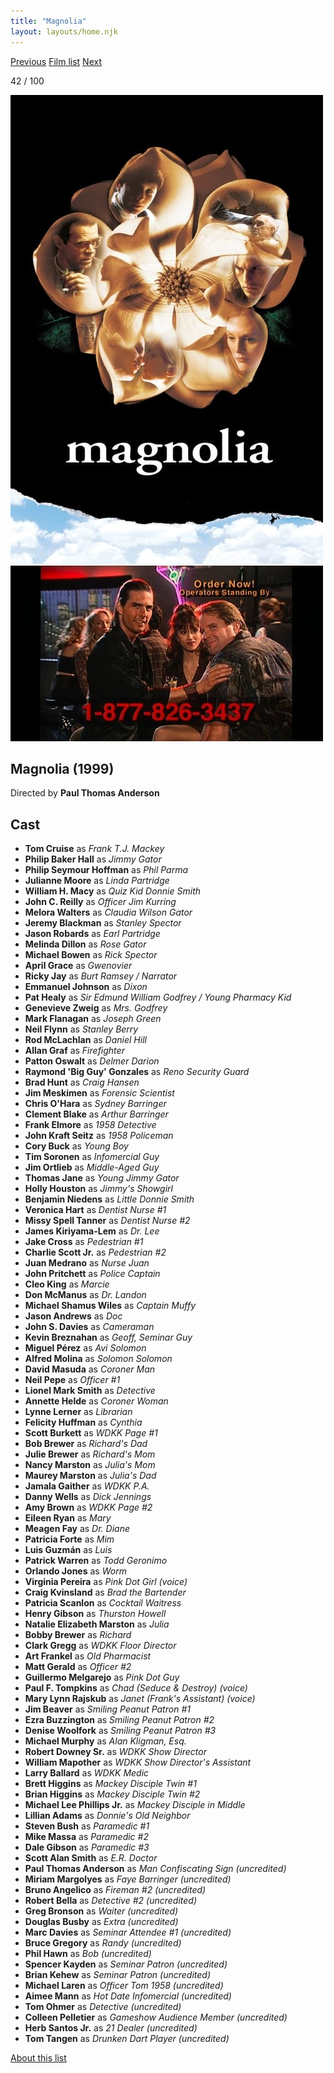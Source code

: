 ```yaml
---
title: "Magnolia"
layout: layouts/home.njk
---
```


<nav class="films">
  <a class="prev" href="../the-straight-story">Previous</a>
  <a href="../">Film list</a>
  <a class="next" href="../the-talented-mr-ripley">Next</a>
</nav>

<p>42 / 100</p>

<article class="film">
  <div class="backdrop-and-poster">
    <img class="poster" src="../films/posters/magnolia.jpg" alt="">
    <img class="backdrop" src="../films/backdrops/magnolia.jpg" alt="">
  </div>

  <h1>Magnolia (1999)</h1>

  <p class="director">
    Directed by <strong>Paul Thomas Anderson</strong>
  </p>


  <h2>
    Cast
  </h2>
  <ul>
    <li><strong>Tom Cruise</strong> as <em>Frank T.J. Mackey</em></li>
<li><strong>Philip Baker Hall</strong> as <em>Jimmy Gator</em></li>
<li><strong>Philip Seymour Hoffman</strong> as <em>Phil Parma</em></li>
<li><strong>Julianne Moore</strong> as <em>Linda Partridge</em></li>
<li><strong>William H. Macy</strong> as <em>Quiz Kid Donnie Smith</em></li>
<li><strong>John C. Reilly</strong> as <em>Officer Jim Kurring</em></li>
<li><strong>Melora Walters</strong> as <em>Claudia Wilson Gator</em></li>
<li><strong>Jeremy Blackman</strong> as <em>Stanley Spector</em></li>
<li><strong>Jason Robards</strong> as <em>Earl Partridge</em></li>
<li><strong>Melinda Dillon</strong> as <em>Rose Gator</em></li>
<li><strong>Michael Bowen</strong> as <em>Rick Spector</em></li>
<li><strong>April Grace</strong> as <em>Gwenovier</em></li>
<li><strong>Ricky Jay</strong> as <em>Burt Ramsey / Narrator</em></li>
<li><strong>Emmanuel Johnson</strong> as <em>Dixon</em></li>
<li><strong>Pat Healy</strong> as <em>Sir Edmund William Godfrey / Young Pharmacy Kid</em></li>
<li><strong>Genevieve Zweig</strong> as <em>Mrs. Godfrey</em></li>
<li><strong>Mark Flanagan</strong> as <em>Joseph Green</em></li>
<li><strong>Neil Flynn</strong> as <em>Stanley Berry</em></li>
<li><strong>Rod McLachlan</strong> as <em>Daniel Hill</em></li>
<li><strong>Allan Graf</strong> as <em>Firefighter</em></li>
<li><strong>Patton Oswalt</strong> as <em>Delmer Darion</em></li>
<li><strong>Raymond 'Big Guy' Gonzales</strong> as <em>Reno Security Guard</em></li>
<li><strong>Brad Hunt</strong> as <em>Craig Hansen</em></li>
<li><strong>Jim Meskimen</strong> as <em>Forensic Scientist</em></li>
<li><strong>Chris O'Hara</strong> as <em>Sydney Barringer</em></li>
<li><strong>Clement Blake</strong> as <em>Arthur Barringer</em></li>
<li><strong>Frank Elmore</strong> as <em>1958 Detective</em></li>
<li><strong>John Kraft Seitz</strong> as <em>1958 Policeman</em></li>
<li><strong>Cory Buck</strong> as <em>Young Boy</em></li>
<li><strong>Tim Soronen</strong> as <em>Infomercial Guy</em></li>
<li><strong>Jim Ortlieb</strong> as <em>Middle-Aged Guy</em></li>
<li><strong>Thomas Jane</strong> as <em>Young Jimmy Gator</em></li>
<li><strong>Holly Houston</strong> as <em>Jimmy's Showgirl</em></li>
<li><strong>Benjamin Niedens</strong> as <em>Little Donnie Smith</em></li>
<li><strong>Veronica Hart</strong> as <em>Dentist Nurse #1</em></li>
<li><strong>Missy Spell Tanner</strong> as <em>Dentist Nurse #2</em></li>
<li><strong>James Kiriyama-Lem</strong> as <em>Dr. Lee</em></li>
<li><strong>Jake Cross</strong> as <em>Pedestrian #1</em></li>
<li><strong>Charlie Scott Jr.</strong> as <em>Pedestrian #2</em></li>
<li><strong>Juan Medrano</strong> as <em>Nurse Juan</em></li>
<li><strong>John Pritchett</strong> as <em>Police Captain</em></li>
<li><strong>Cleo King</strong> as <em>Marcie</em></li>
<li><strong>Don McManus</strong> as <em>Dr. Landon</em></li>
<li><strong>Michael Shamus Wiles</strong> as <em>Captain Muffy</em></li>
<li><strong>Jason Andrews</strong> as <em>Doc</em></li>
<li><strong>John S. Davies</strong> as <em>Cameraman</em></li>
<li><strong>Kevin Breznahan</strong> as <em>Geoff, Seminar Guy</em></li>
<li><strong>Miguel Pérez</strong> as <em>Avi Solomon</em></li>
<li><strong>Alfred Molina</strong> as <em>Solomon Solomon</em></li>
<li><strong>David Masuda</strong> as <em>Coroner Man</em></li>
<li><strong>Neil Pepe</strong> as <em>Officer #1</em></li>
<li><strong>Lionel Mark Smith</strong> as <em>Detective</em></li>
<li><strong>Annette Helde</strong> as <em>Coroner Woman</em></li>
<li><strong>Lynne Lerner</strong> as <em>Librarian</em></li>
<li><strong>Felicity Huffman</strong> as <em>Cynthia</em></li>
<li><strong>Scott Burkett</strong> as <em>WDKK Page #1</em></li>
<li><strong>Bob Brewer</strong> as <em>Richard's Dad</em></li>
<li><strong>Julie Brewer</strong> as <em>Richard's Mom</em></li>
<li><strong>Nancy Marston</strong> as <em>Julia's Mom</em></li>
<li><strong>Maurey Marston</strong> as <em>Julia's Dad</em></li>
<li><strong>Jamala Gaither</strong> as <em>WDKK P.A.</em></li>
<li><strong>Danny Wells</strong> as <em>Dick Jennings</em></li>
<li><strong>Amy Brown</strong> as <em>WDKK Page #2</em></li>
<li><strong>Eileen Ryan</strong> as <em>Mary</em></li>
<li><strong>Meagen Fay</strong> as <em>Dr. Diane</em></li>
<li><strong>Patricia Forte</strong> as <em>Mim</em></li>
<li><strong>Luis Guzmán</strong> as <em>Luis</em></li>
<li><strong>Patrick Warren</strong> as <em>Todd Geronimo</em></li>
<li><strong>Orlando Jones</strong> as <em>Worm</em></li>
<li><strong>Virginia Pereira</strong> as <em>Pink Dot Girl (voice)</em></li>
<li><strong>Craig Kvinsland</strong> as <em>Brad the Bartender</em></li>
<li><strong>Patricia Scanlon</strong> as <em>Cocktail Waitress</em></li>
<li><strong>Henry Gibson</strong> as <em>Thurston Howell</em></li>
<li><strong>Natalie Elizabeth Marston</strong> as <em>Julia</em></li>
<li><strong>Bobby Brewer</strong> as <em>Richard</em></li>
<li><strong>Clark Gregg</strong> as <em>WDKK Floor Director</em></li>
<li><strong>Art Frankel</strong> as <em>Old Pharmacist</em></li>
<li><strong>Matt Gerald</strong> as <em>Officer #2</em></li>
<li><strong>Guillermo Melgarejo</strong> as <em>Pink Dot Guy</em></li>
<li><strong>Paul F. Tompkins</strong> as <em>Chad (Seduce & Destroy) (voice)</em></li>
<li><strong>Mary Lynn Rajskub</strong> as <em>Janet (Frank's Assistant) (voice)</em></li>
<li><strong>Jim Beaver</strong> as <em>Smiling Peanut Patron #1</em></li>
<li><strong>Ezra Buzzington</strong> as <em>Smiling Peanut Patron #2</em></li>
<li><strong>Denise Woolfork</strong> as <em>Smiling Peanut Patron #3</em></li>
<li><strong>Michael Murphy</strong> as <em>Alan Kligman, Esq.</em></li>
<li><strong>Robert Downey Sr.</strong> as <em>WDKK Show Director</em></li>
<li><strong>William Mapother</strong> as <em>WDKK Show Director's Assistant</em></li>
<li><strong>Larry Ballard</strong> as <em>WDKK Medic</em></li>
<li><strong>Brett Higgins</strong> as <em>Mackey Disciple Twin #1</em></li>
<li><strong>Brian Higgins</strong> as <em>Mackey Disciple Twin #2</em></li>
<li><strong>Michael Lee Phillips Jr.</strong> as <em>Mackey Disciple in Middle</em></li>
<li><strong>Lillian Adams</strong> as <em>Donnie's Old Neighbor</em></li>
<li><strong>Steven Bush</strong> as <em>Paramedic #1</em></li>
<li><strong>Mike Massa</strong> as <em>Paramedic #2</em></li>
<li><strong>Dale Gibson</strong> as <em>Paramedic #3</em></li>
<li><strong>Scott Alan Smith</strong> as <em>E.R. Doctor</em></li>
<li><strong>Paul Thomas Anderson</strong> as <em>Man Confiscating Sign (uncredited)</em></li>
<li><strong>Miriam Margolyes</strong> as <em>Faye Barringer (uncredited)</em></li>
<li><strong>Bruno Angelico</strong> as <em>Fireman #2 (uncredited)</em></li>
<li><strong>Robert Bella</strong> as <em>Detective #2 (uncredited)</em></li>
<li><strong>Greg Bronson</strong> as <em>Waiter (uncredited)</em></li>
<li><strong>Douglas Busby</strong> as <em>Extra (uncredited)</em></li>
<li><strong>Marc Davies</strong> as <em>Seminar Attendee #1 (uncredited)</em></li>
<li><strong>Bruce Gregory</strong> as <em>Randy (uncredited)</em></li>
<li><strong>Phil Hawn</strong> as <em>Bob (uncredited)</em></li>
<li><strong>Spencer Kayden</strong> as <em>Seminar Patron (uncredited)</em></li>
<li><strong>Brian Kehew</strong> as <em>Seminar Patron (uncredited)</em></li>
<li><strong>Michael Laren</strong> as <em>Officer Tom 1958 (uncredited)</em></li>
<li><strong>Aimee Mann</strong> as <em>Hot Date Infomercial (uncredited)</em></li>
<li><strong>Tom Ohmer</strong> as <em>Detective (uncredited)</em></li>
<li><strong>Colleen Pelletier</strong> as <em>Gameshow Audience Member (uncredited)</em></li>
<li><strong>Herb Santos Jr.</strong> as <em>21 Dealer (uncredited)</em></li>
<li><strong>Tom Tangen</strong> as <em>Drunken Dart Player (uncredited)</em></li>
  </ul>
</article>
<footer>
  <a href="../about">About this list</a>
</footer>

